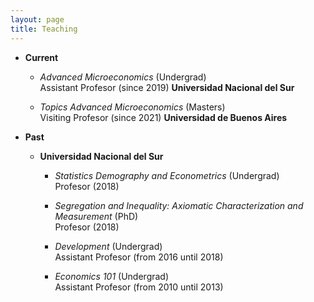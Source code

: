 ```yaml
---
layout: page
title: Teaching
---
```


- **Current**
  - _Advanced Microeconomics_ (Undergrad)  
  Assistant Profesor (since 2019)
  **Universidad Nacional del Sur**
  
  - _Topics Advanced Microeconomics_ (Masters)  
  Visiting Profesor (since 2021)
  **Universidad de Buenos Aires**

- **Past**
  - **Universidad Nacional del Sur**
    - _Statistics Demography and Econometrics_ (Undergrad)  
    Profesor (2018)
    
    - _Segregation and Inequality: Axiomatic Characterization and Measurement_ (PhD)  
    Profesor (2018)

    - _Development_ (Undergrad)  
    Assistant Profesor (from 2016 until 2018)
  
    - _Economics 101_ (Undergrad)  
    Assistant Profesor (from 2010 until 2013)

